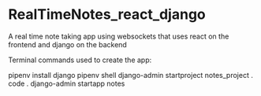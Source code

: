 # RealTimeNotes_react_django
A real time note taking app using websockets that uses react on the frontend and django on the backend

Terminal commands used to create the app:

pipenv install django
pipenv shell
django-admin startproject notes_project .
code .
django-admin startapp notes


